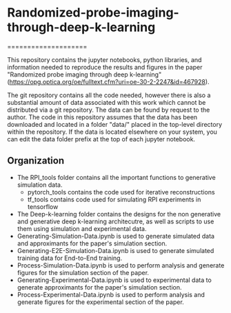 # Randomized-probe-imaging-through-deep-k-learning
====================

This repository contains the jupyter notebooks, python libraries, and information needed to reproduce the results and figures in the paper "Randomized probe imaging through deep k-learning" (https://opg.optica.org/oe/fulltext.cfm?uri=oe-30-2-2247&id=467928).

The git repository contains all the code needed, however there is also a substantial amount of data associated with this work which cannot be distributed via a git repository. The data can be found by request to the author. The code in this repository assumes that the data has been downloaded and located in a folder "data/" placed in the top-level directory within the repository. If the data is located elsewhere on your system, you can edit the data folder prefix at the top of each jupyter notebook.


Organization
------------
- The RPI_tools folder contains all the important functions to generative simulation data.
    - pytorch_tools contains the code used for iterative reconstructions
    - tf_tools contains code used for simulating RPI experiments in tensorflow
- The Deep-k-learning folder contains the designs for the non generative and generative deep k-learning architecutre, as well as scripts to use them using simulation and experimental data.
- Generating-Simulation-Data.ipynb is used to generate simulated data and approximants for the paper's simulation section.
- Generating-E2E-Simulation-Data.ipynb is used to generate simulated training data for End-to-End training.
- Process-Simulation-Data.ipynb is used to perform analysis and generate figures for the simulation section of the paper.
- Generating-Experimental-Data.ipynb is used to experimental data to generate approximants for the paper's simulation section.
- Process-Experimental-Data.ipynb is used to perform analysis and generate figures for the experimental section of the paper.






